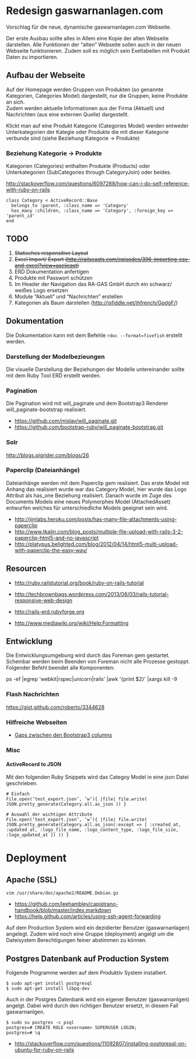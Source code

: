 Redesign gaswarnanlagen.com
===========================

Vorschlag für die neue, dynamische gaswarnanlagen.com Webseite.

Der erste Ausbau sollte alles in Allem eine Kopie der alten Webseite darstellen.
Alle Funktionen der “alten” Webseite sollen auch in der neuen Webseite
funktionieren.
Zudem soll es möglich sein Exeltabellen mit Produkt Daten zu importieren.

Aufbau der Webseite
----

Auf der Homepage werden Gruppen von Produkten 
(so genannte Kategorien, Categories Model)  dargestellt, 
nur die Gruppen, keine Produkte an sich.  
Zudem werden aktuelle Informationen aus der Firma (Aktuell) und  Nachrichten 
(aus eine externen Quelle) dargestellt. 

Klickt man auf eine Produkt Kategorie (Categories Model) werden entweder
Unterkategorien der Kategie oder Produkte die mit dieser Kategorie verbunde
sind (siehe Beziehung Kategorie -> Produkte)

### Beziehung Kategorie -> Produkte

Kategorien (Categories) enthalten Produkte (Products) oder Unterkategorien 
(SubCategories through CategoryJoin) oder beides.

http://stackoverflow.com/questions/6097288/how-can-i-do-self-reference-with-ruby-on-rails

```
class Category < ActiveRecord::Base
  belongs_to :parent, :class_name => 'Category'
  has_many :children, :class_name => 'Category', :foreign_key => 'parent_id'
end
```


TODO
----------

1. ~~Statisches responsitive Layout~~
1. ~~Excel Import/ Export (http://railscasts.com/episodes/396-importing-csv-and-excel?view=asciicast)~~
1. ERD Dokumentation anfertigen
1. Produkte mit Passwort schützen
1. Im Header der Navigation das RA-GAS GmbH durch ein schwarz/ weißes Logo ersetzen
1. Module “Aktuell” und “Nachrichten” erstellen
1. Kategorien als Baum darstellen (http://jsfiddle.net/jhfrench/GpdgF/)


Dokumentation
-------------

Die Dokumentation kann mit dem Befehle `rdoc --format=fivefish` erstellt werden.

### Darstellung der Modelbezieungen

Die visuelle Darstellung der Beziehungen der Modelle untereinander sollte mit dem Ruby Tool ERD erstellt werden.

### Pagination

Die Pagination wird mit will_paginate und dem Bootstrap3 Renderer will_paginate-bootstrap
realisiert.

- https://github.com/mislav/will_paginate.git
- https://github.com/bootstrap-ruby/will_paginate-bootstrap.git

### Solr

http://blogs.pigrider.com/blogs/26


### Paperclip (Dateianhänge)

Dateianhänge werden mit dem Paperclip gem realisiert. 
Das erste Model mit Anhang das realisiert wurde war das Category Model, hier
wurde das Logo Attribut als has_one Beziehung realisiert.
Danach wurde im Zuge des Documents Models eine neues Polymorphes Model (AttachedAsset)
entwurfen welches für unterschiedliche Models geeignet sein wird. 


- http://jimlabs.heroku.com/posts/has-many-file-attachments-using-paperclip
- http://www.tkalin.com/blog_posts/multiple-file-upload-with-rails-3-2-paperclip-html5-and-no-javascript
- http://platypus.belighted.com/blog/2012/04/14/html5-multi-upload-with-paperclip-the-easy-way/

Resourcen
---------

- <http://ruby.railstutorial.org/book/ruby-on-rails-tutorial>
- <http://techbrownbags.wordpress.com/2013/06/03/rails-tutorial-responsive-web-design>
- <http://rails-erd.rubyforge.org>

- <http://www.mediawiki.org/wiki/Help:Formatting>

Entwicklung
-----------

Die Entwicklungsumgebung wird durch das Foreman gem gestartet. Scheinbar werden beim Beenden von Foreman nicht alle Prozesse gestoppt. Folgender Befehl beendet alle Komponenten:

ps -ef |egrep 'webkit|rspec|unicorn|rails' |awk '{print \$2}' |xargs kill -9

### Flash Nachrichten

<https://gist.github.com/roberto/3344628>

### Hilfreiche Webseiten

- [Gaps zwischen den Bootstrap3 columns](http://www.andre-abt.com/2013/11/26/how-to-use-the-bootstrap-3-grid-system-with-column-margins/)

### Misc

#### ActiveRecord to JSON

Mit den folgenden Ruby Snippets wird das Categoy Model in eine json Datei geschrieben.

```
# Einfach
File.open(‘test_export.json’, ‘w’){ |file| file.write( JSON.pretty_generate(Category.all.as_json )) }

# Auswahl der wichtigen Attribute
File.open(‘test_export.json’, ‘w’){ |file| file.write( JSON.pretty_generate(Category.all.as_json(:except => [ :created_at, :updated_at, :logo_file_name, :logo_content_type, :logo_file_size, :logo_updated_at ]) )) }
```

# Deployment

## Apache (SSL)

```
vim /usr/share/doc/apache2/README.Debian.gz
```


- https://github.com/leehambley/capistrano-handbook/blob/master/index.markdown
- https://help.github.com/articles/using-ssh-agent-forwarding

Auf dem Production System wird ein dezidierter Benutzer (gaswarnanlagen) 
angelegt. Zudem wird noch eine Gruppe (deployment) angelgt um 
die Dateisystem Berechtigungen feiner abstimmen zu können.

## Postgres Datenbank auf Production System

Folgende Programme werden auf dem Produktiv System installiert.

```
$ sudo apt-get install postgresql
$ sudo apt-get install libpq-dev
```

Auch in der Postgres Datenbank wird ein eigener Benutzer (gaswarnanlgen)
angelgt.
Dabei wird <username> durch den richtigen Benutzer ersetzt, in diesem Fall
gaswarnanlgen.

```
$ sudo su postgres -c psql
postgres=# CREATE ROLE <username> SUPERUSER LOGIN;
postgres=# \q
```
- http://stackoverflow.com/questions/11092807/installing-postgresql-on-ubuntu-for-ruby-on-rails




